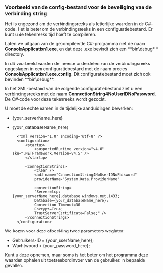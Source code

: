 
<!--
includes/sql-database-include-connection-string-40-config.md

Latest Freshness check:  2015-09-04 , GeneMi.

## Connection string
-->


### <a name="example-config-file-for-connection-string-security"></a>Voorbeeld van de config-bestand voor de beveiliging van de verbinding string


Het is ongezond om de verbindingsreeks als letterlijke waarden in de C#-code. Het is beter om de verbindingsreeks in een configuratiebestand. Er kunt u de tekenreeks tijd hoeft te compileren.

Laten we uitgaan van de gecompileerde C#-programma met de naam **ConsoleApplication1.exe**, en dat deze .exe bevindt zich een **bin\debug\* * directory.

In dit voorbeeld worden de meeste onderdelen van de verbindingsreeks opgeslagen in een configuratiebestand met de naam precies **ConsoleApplication1.exe.config**. Dit configuratiebestand moet zich ook bevinden **bin\debug\**.

In het XML-bestand van de volgende configuratiebestand ziet u een verbindingsreeks met de naam **ConnectionString4NoUserIDNoPassword**. De C#-code voor deze tekenreeks wordt gezocht.

U moet de echte namen in de tijdelijke aanduidingen bewerken:

- {your_serverName_here}
- {your_databaseName_here}



        <?xml version="1.0" encoding="utf-8" ?>
        <configuration>
            <startup> 
                <supportedRuntime version="v4.0" sku=".NETFramework,Version=v4.5" />
            </startup>
        
            <connectionStrings>
                <clear />
                <add name="ConnectionString4NoUserIDNoPassword"
                providerName="System.Data.ProviderName"
        
                connectionString=
                "Server=tcp:{your_serverName_here}.database.windows.net,1433;
                Database={your_databaseName_here};
                Connection Timeout=30;
                Encrypt=True;
                TrustServerCertificate=False;" />
            </connectionStrings>
        </configuration>



We kozen voor deze afbeelding twee parameters weglaten:

- Gebruikers-ID = {your_userName_here};
- Wachtwoord = {your_password_here};


Kunt u deze opnemen, maar soms is het beter om het programma deze waarden ophalen uit toetsenbordinvoer van de gebruiker. In bepaalde gevallen.



<!--
These three includes/ files are a sequenced set, but you can pick and choose:

includes/sql-database-include-connection-string-20-portalshots.md
includes/sql-database-include-connection-string-30-compare.md
includes/sql-database-include-connection-string-40-config.md
-->
